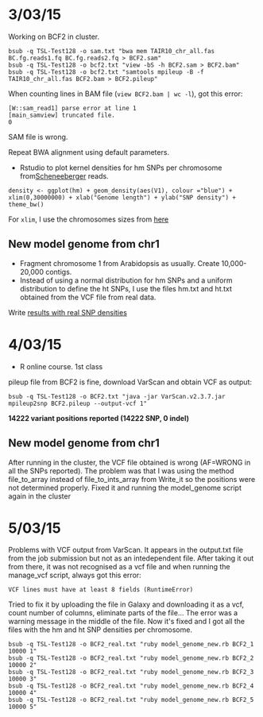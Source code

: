 3/03/15
====

Working on BCF2 in cluster. 

```
bsub -q TSL-Test128 -o sam.txt "bwa mem TAIR10_chr_all.fas BC.fg.reads1.fq BC.fg.reads2.fq > BCF2.sam"
bsub -q TSL-Test128 -o bcf2.txt "view -bS -h BCF2.sam > BCF2.bam"
bsub -q TSL-Test128 -o bcf2.txt "samtools mpileup -B -f TAIR10_chr_all.fas BCF2.bam > BCF2.pileup"
```

When counting lines in BAM file (```view BCF2.bam | wc -l```), got this error:

```
[W::sam_read1] parse error at line 1
[main_samview] truncated file.
0

```

SAM file is wrong. 

Repeat BWA alignment using default parameters. 

- Rstudio to plot kernel densities for hm SNPs per chromosome from[Scheneeberger](http://1001genomes.org/software/shoremap.html) reads.

```
density <- ggplot(hm) + geom_density(aes(V1), colour ="blue") + xlim(0,30000000) + xlab("Genome length") + ylab("SNP density") + theme_bw()
```

For ```xlim```, I use the chromosomes sizes from [here](https://www.arabidopsis.org/portals/genAnnotation/gene_structural_annotation/agicomplete.jsp)

New model genome from chr1
---
- Fragment chromosome 1 from Arabidopsis as usually. Create 10,000-20,000 contigs. 
- Instead of using a normal distribution for hm SNPs and a uniform distribution to define the ht SNPs, I use the files hm.txt and ht.txt obtained from the VCF file from real data. 

Write [results with real SNP densities](https://github.com/pilarcormo/SNP_distribution_method/blob/master/Results/Results_NGSdata.md)


4/03/15
====
- R online course. 1st class

pileup file from BCF2 is fine, download VarScan and obtain VCF as output:

```
bsub -q TSL-Test128 -o BCF2.txt "java -jar VarScan.v2.3.7.jar mpileup2snp BCF2.pileup --output-vcf 1"  
```

**14222 variant positions reported (14222 SNP, 0 indel)**

New model genome from chr1
---
After running in the cluster, the VCF file obtained is wrong (AF=WRONG in all the SNPs reported). The problem was that I was using the method file_to_array instead of file_to_ints_array from Write_it so the positions were not determined properly. Fixed it and running the model_genome script again in the cluster


5/03/15
====

Problems with VCF output from VarScan. It appears in the output.txt file from the job submission but not as an intedependent file. After taking it out from there, it was not recognised as a vcf file and when running the manage_vcf script, always got this error: 
```
VCF lines must have at least 8 fields (RuntimeError)
```
Tried to fix it by uploading the file in Galaxy and downloading it as a vcf, count number of columns, eliminate parts of the file... The error was a warning message in the middle of the file. Now it's fixed and I got all the files with the hm and ht SNP densities per chromosome. 


```
bsub -q TSL-Test128 -o BCF2_real.txt "ruby model_genome_new.rb BCF2_1 10000 1"
bsub -q TSL-Test128 -o BCF2_real.txt "ruby model_genome_new.rb BCF2_2 10000 2"
bsub -q TSL-Test128 -o BCF2_real.txt "ruby model_genome_new.rb BCF2_3 10000 3"
bsub -q TSL-Test128 -o BCF2_real.txt "ruby model_genome_new.rb BCF2_4 10000 4"
bsub -q TSL-Test128 -o BCF2_real.txt "ruby model_genome_new.rb BCF2_5 10000 5"
```
